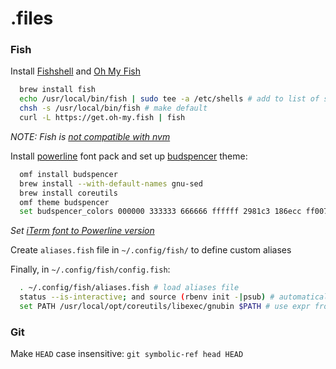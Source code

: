 # .files

### Fish

Install [Fishshell](https://fishshell.com/) and [Oh My Fish](https://github.com/oh-my-fish/oh-my-fish)

```sh
  brew install fish
  echo /usr/local/bin/fish | sudo tee -a /etc/shells # add to list of shells
  chsh -s /usr/local/bin/fish # make default
  curl -L https://get.oh-my.fish | fish
```
_NOTE: Fish is [not compatible with nvm](https://github.com/creationix/nvm/issues/303)_

Install [powerline](https://github.com/powerline/fonts) font pack and set up [budspencer](https://github.com/oh-my-fish/theme-budspencer) theme:

```sh
  omf install budspencer
  brew install --with-default-names gnu-sed
  brew install coreutils
  omf theme budspencer
  set budspencer_colors 000000 333333 666666 ffffff 2981c3 186ecc ff007d d81abe ff6600 da7f1c 29e4c5 18de74
```

_Set [iTerm font to Powerline version](https://github.com/powerline/fonts/issues/44#issuecomment-300643099)_

Create `aliases.fish` file in `~/.config/fish/` to define custom aliases

Finally, in `~/.config/fish/config.fish`:

```sh
  . ~/.config/fish/aliases.fish # load aliases file
  status --is-interactive; and source (rbenv init -|psub) # automatically source rbenv
  set PATH /usr/local/opt/coreutils/libexec/gnubin $PATH # use expr from coreutils
```

### Git

Make `HEAD` case insensitive: `git symbolic-ref head HEAD`
